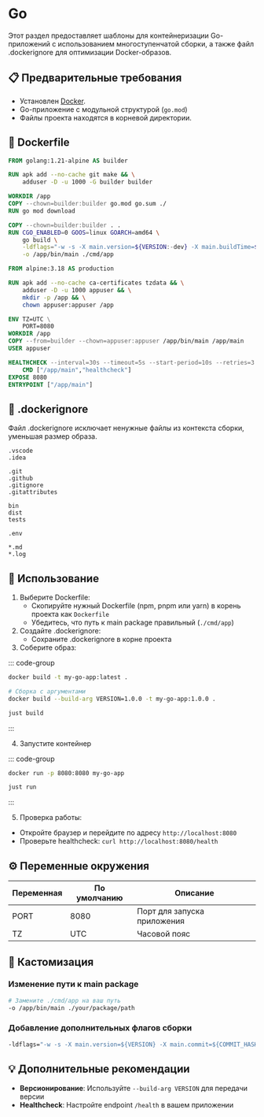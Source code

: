 # Go

Этот раздел предоставляет шаблоны для контейнеризации Go-приложений с использованием многоступенчатой сборки, а также файл .dockerignore для оптимизации Docker-образов.

## 📋 Предварительные требования

- Установлен [Docker](https://www.docker.com/get-started).
- Go-приложение с модульной структурой (`go.mod`)
- Файлы проекта находятся в корневой директории.

## 🐳 Dockerfile

```Dockerfile
FROM golang:1.21-alpine AS builder

RUN apk add --no-cache git make && \
    adduser -D -u 1000 -G builder builder

WORKDIR /app
COPY --chown=builder:builder go.mod go.sum ./
RUN go mod download

COPY --chown=builder:builder . .
RUN CGO_ENABLED=0 GOOS=linux GOARCH=amd64 \
    go build \
    -ldflags="-w -s -X main.version=${VERSION:-dev} -X main.buildTime=$(date -u +%Y-%m-%dT%H:%M:%SZ)" \
    -o /app/bin/main ./cmd/app

FROM alpine:3.18 AS production

RUN apk add --no-cache ca-certificates tzdata && \
    adduser -D -u 1000 appuser && \
    mkdir -p /app && \
    chown appuser:appuser /app

ENV TZ=UTC \
    PORT=8080
WORKDIR /app
COPY --from=builder --chown=appuser:appuser /app/bin/main /app/main
USER appuser

HEALTHCHECK --interval=30s --timeout=5s --start-period=10s --retries=3 \
    CMD ["/app/main","healthcheck"]
EXPOSE 8080
ENTRYPOINT ["/app/main"]
```

## 🚫 .dockerignore

Файл .dockerignore исключает ненужные файлы из контекста сборки, уменьшая размер образа.

```dockeignore
.vscode
.idea

.git
.github
.gitignore
.gitattributes

bin
dist
tests

.env

*.md
*.log
```

## 🚀 Использование

1. Выберите Dockerfile:
   - Скопируйте нужный Dockerfile (npm, pnpm или yarn) в корень проекта как `Dockerfile`
   - Убедитесь, что путь к main package правильный (`./cmd/app`)
2. Создайте .dockerignore:
   - Сохраните .dockerignore в корне проекта
3. Соберите образ:

::: code-group

```bash [bash]
docker build -t my-go-app:latest .

# Сборка с аргументами
docker build --build-arg VERSION=1.0.0 -t my-go-app:1.0.0 .
```

```bash [just]
just build
```

:::

4. Запустите контейнер

::: code-group

```bash [bash]
docker run -p 8080:8080 my-go-app
```

```bash [just]
just run
```

:::

5. Проверка работы:

- Откройте браузер и перейдите по адресу `http://localhost:8080`
- Проверьте healthcheck: `curl http://localhost:8080/health`

## ⚙️ Переменные окружения

| Переменная | По умолчанию | Описание                    |
| ---------- | ------------ | --------------------------- |
| PORT       | 8080         | Порт для запуска приложения |
| TZ         | UTC          | Часовой пояс                |

## 🔧 Кастомизация

### Изменение пути к main package

```Dockerfile
# Замените ./cmd/app на ваш путь
-o /app/bin/main ./your/package/path
```

### Добавление дополнительных флагов сборки

```Dockerfile
-ldflags="-w -s -X main.version=${VERSION} -X main.commit=${COMMIT_HASH}"
```

## 💡 Дополнительные рекомендации

- **Версионирование**: Используйте `--build-arg VERSION` для передачи версии
- **Healthcheck**: Настройте endpoint `/health` в вашем приложении
